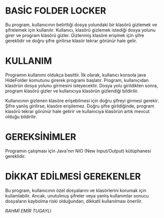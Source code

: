 # BASİC FOLDER LOCKER

Bu program, kullanıcının belirttiği dosya yolundaki bir klasörü gizlemek ve şifrelemek için kullanılır. 
Kullanıcı, klasörü gizlemek istediği dosya yolunu girer ve program klasörü gizler. 
Gizlenmiş klasöre erişmek için şifre gereklidir ve doğru şifre girilirse klasör tekrar görünür hale gelir.

# KULLANIM  

Programın kullanımı oldukça basittir. İlk olarak, kullanıcı konsola java HideFolder komutunu girerek programı başlatır. Program, kullanıcıdan klasörün dosya yolunu girmesini isteyecektir. Dosya yolu girildikten sonra, program klasörü gizler ve kullanıcıya klasörün gizlendiği bildirilir.

Kullanıcının gizlenen klasöre erişebilmesi için doğru şifreyi girmesi gerekir. Şifre yanlış girilirse, klasöre erişilemez. Doğru şifre girildiğinde, program klasörü tekrar görünür hale getirir ve kullanıcıya klasörün artık mevcut olduğu bildirilir.

# GEREKSİNİMLER

Programın çalışması için Java'nın NIO (New Input/Output) kütüphanesi gereklidir.

# DİKKAT EDİLMESİ GEREKENLER 

Bu program, kullanıcının özel dosyalarını ve klasörlerini korumak için kullanılabilir. Ancak, unutulmuş şifreler veya yanlış kullanımlar sonucu dosyaların kaybolma riski olduğundan, dikkatli kullanılması önerilir.





 *RAHMİ EMİR TUGAYLI*
